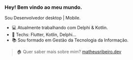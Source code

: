 ### Hey! Bem vindo ao meu mundo.

Sou Desenvolvedor desktop | Mobile.

- :computer: Atualmente trabalhando com Delphi & Kotlin.
- :blue_heart: Techs: Flutter, Kotlin, Delphi...
- :books: Sou formado em Gestão da Tecnologia da Informação.

> :house: Quer saber mais sobre mim? [matheusribeiro.dev](https://matheusribeiro.dev)
